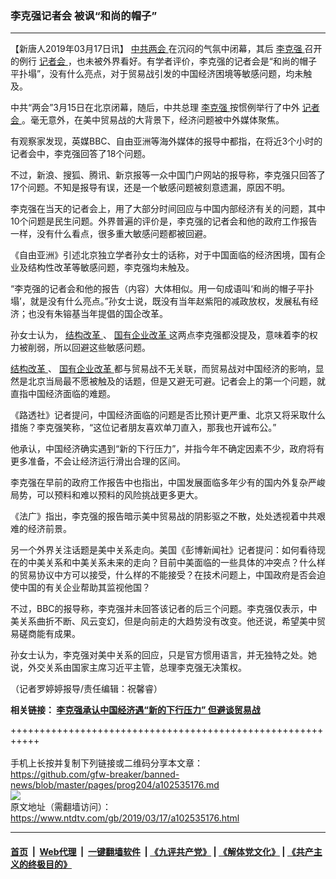 ### 李克强记者会 被讽“和尚的帽子”
------------------------

<div class="post_content" itemprop="articleBody">
 <p>
  【新唐人2019年03月17日讯】
  <a href="https://www.ntdtv.com/gb/412969.htm">
   中共两会
  </a>
  在沉闷的气氛中闭幕，其后
  <a href="https://www.ntdtv.com/gb/李克强.htm">
   李克强
  </a>
  召开的例行
  <a href="https://www.ntdtv.com/gb/记者会.htm">
   记者会
  </a>
  ，也未被外界看好。有学者评价，李克强的记者会是“和尚的帽子平扑塌”，没有什么亮点，对于贸易战引发的中国经济困境等敏感问题，均未触及。
 </p>
 <p>
  中共“两会”3月15日在北京闭幕，随后，中共总理
  <a href="https://www.ntdtv.com/gb/李克强.htm">
   李克强
  </a>
  按惯例举行了中外
  <a href="https://www.ntdtv.com/gb/记者会.htm">
   记者会
  </a>
  。毫无意外，在美中贸易战的大背景下，经济问题被中外媒体聚焦。
 </p>
 <p>
  有观察家发现，英媒BBC、自由亚洲等海外媒体的报导中都指，在将近3个小时的记者会中，李克强回答了18个问题。
 </p>
 <p>
  不过，新浪、搜狐、腾讯、新京报等一众中国门户网站的报导称，李克强只回答了17个问题。不知是报导有误，还是一个敏感问题被刻意遗漏，原因不明。
 </p>
 <p>
  李克强在当天的记者会上，用了大部分时间回应与中国内部经济有关的问题，其中10个问题是民生问题。外界普遍的评价是，李克强的记者会和他的政府工作报告一样，没有什么看点，很多重大敏感问题都被回避。
 </p>
 <p>
  《自由亚洲》引述北京独立学者孙女士的话称，对于中国面临的经济困境，国有企业及结构性改革等敏感问题，李克强均未触及。
 </p>
 <p>
  “李克强的记者会和他的报告（内容）大体相似。用一句成语叫‘和尚的帽子平扑塌’，就是没有什么亮点。”孙女士说，既没有当年赵紫阳的减政放权，发展私有经济；也没有朱镕基当年提倡的国企改革。
 </p>
 <p>
  孙女士认为，
  <a href="https://www.ntdtv.com/gb/结构改革.htm">
   结构改革
  </a>
  、
  <a href="https://www.ntdtv.com/gb/国有企业改革.htm">
   国有企业改革
  </a>
  这两点李克强都没提及，意味着李的权力被削弱，所以回避这些敏感问题。
 </p>
 <p>
  <a href="https://www.ntdtv.com/gb/结构改革.htm">
   结构改革
  </a>
  、
  <a href="https://www.ntdtv.com/gb/国有企业改革.htm">
   国有企业改革
  </a>
  都与贸易战不无关联，而贸易战对中国经济的影响，显然是北京当局最不愿被触及的话题，但是又避无可避。记者会上的第一个问题，就直指中国经济面临的难题。
 </p>
 <p>
  《路透社》记者提问，中国经济面临的问题是否比预计更严重、北京又将采取什么措施？李克强笑称，“这位记者朋友喜欢单刀直入，那我也开诚布公。”
 </p>
 <p>
  他承认，中国经济确实遇到“新的下行压力”，并指今年不确定因素不少，政府将有更多准备，不会让经济运行滑出合理的区间。
 </p>
 <p>
  李克强在早前的政府工作报告中也指出，中国发展面临多年少有的国内外复杂严峻局势，可以预料和难以预料的风险挑战更多更大。
 </p>
 <p>
  《法广》指出，李克强的报告暗示美中贸易战的阴影驱之不散，处处透视着中共艰难的经济前景。
 </p>
 <p>
  另一个外界关注话题是美中关系走向。美国《彭博新闻社》记者提问：如何看待现在的中美关系和中美关系未来的走向？目前中美面临的一些具体的冲突点？什么样的贸易协议中方可以接受，什么样的不能接受？在技术问题上，中国政府是否会迫使中国的有关企业帮助其监视他国？
 </p>
 <p>
  不过，BBC的报导称，李克强并未回答该记者的后三个问题。李克强仅表示，中美关系曲折不断、风云变幻，但是向前走的大趋势没有改变。他还说，希望美中贸易磋商能有成果。
 </p>
 <p>
  孙女士认为，李克强对美中关系的回应，只是官方惯用语言，并无独特之处。她说，外交关系由国家主席习近平主管，总理李克强无决策权。
 </p>
 <p>
  （记者罗婷婷报导/责任编辑：祝馨睿）
 </p>
 <p>
  <strong>
   相关链接：
   <a href="https://www.ntdtv.com/b5/2019/03/16/a102534820.html">
    李克强承认中国经济遇“新的下行压力” 但避谈贸易战
   </a>
  </strong>
 </p>
 <div class="single_ad">
 </div>
</div>

+++++++++++++++++++++++++++++++++++++++++++++++++++++++++++<br/><br/>
手机上长按并复制下列链接或二维码分享本文章：<br/>
https://github.com/gfw-breaker/banned-news/blob/master/pages/prog204/a102535176.md <br/>
<a href='https://github.com/gfw-breaker/banned-news/blob/master/pages/prog204/a102535176.md'><img src='https://github.com/gfw-breaker/banned-news/blob/master/pages/prog204/a102535176.md.png'/></a> <br/>
原文地址（需翻墙访问）：https://www.ntdtv.com/gb/2019/03/17/a102535176.html


------------------------
#### [首页](https://github.com/gfw-breaker/banned-news/blob/master/README.md) &nbsp;|&nbsp; [Web代理](https://github.com/labour-camp/helloworld) &nbsp;|&nbsp; [一键翻墙软件](https://github.com/gfw-breaker/nogfw/blob/master/README.md) &nbsp;| [《九评共产党》](https://github.com/gfw-breaker/9ping.md/blob/master/README.md#九评之一评共产党是什么) | [《解体党文化》](https://github.com/gfw-breaker/jtdwh.md/blob/master/README.md) | [《共产主义的终极目的》](https://github.com/gfw-breaker/gczydzjmd.md/blob/master/README.md)

